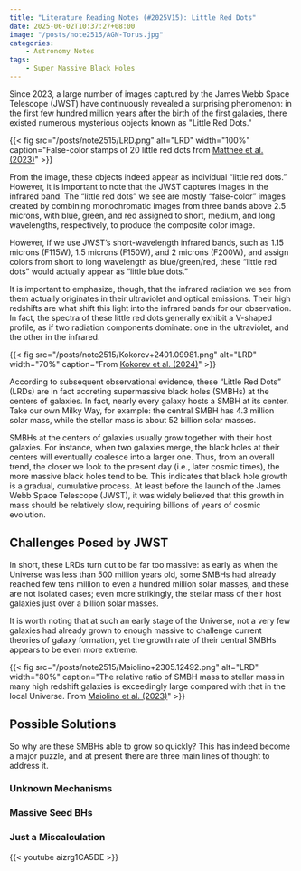 ```yaml
---
title: "Literature Reading Notes (#2025V15): Little Red Dots"
date: 2025-06-02T10:37:27+08:00
image: "/posts/note2515/AGN-Torus.jpg"
categories:
    - Astronomy Notes
tags:
    - Super Massive Black Holes
---
```


Since 2023, a large number of images captured by the James Webb Space Telescope (JWST) have continuously revealed a surprising phenomenon: in the first few hundred million years after the birth of the first galaxies, there existed numerous mysterious objects known as "Little Red Dots."

{{< fig src="/posts/note2515/LRD.png" alt="LRD" width="100%" caption="False-color stamps of 20 little red dots from <a href='https://arxiv.org/pdf/2306.05448'>Matthee et al. (2023)</a>" >}}

From the image, these objects indeed appear as individual “little red dots.” However, it is important to note that the JWST captures images in the infrared band. The “little red dots” we see are mostly “false-color” images created by combining monochromatic images from three bands above 2.5 microns, with blue, green, and red assigned to short, medium, and long wavelengths, respectively, to produce the composite color image.

However, if we use JWST’s short-wavelength infrared bands, such as 1.15 microns (F115W), 1.5 microns (F150W), and 2 microns (F200W), and assign colors from short to long wavelength as blue/green/red, these “little red dots” would actually appear as “little blue dots.” 

It is important to emphasize, though, that the infrared radiation we see from them actually originates in their ultraviolet and optical emissions. Their high redshifts are what shift this light into the infrared bands for our observation. In fact, the spectra of these little red dots generally exhibit a V-shaped profile, as if two radiation components dominate: one in the ultraviolet, and the other in the infrared.

{{< fig src="/posts/note2515/Kokorev+2401.09981.png" alt="LRD" width="70%" caption="From <a href='https://arxiv.org/pdf/2401.09981'>Kokorev et al. (2024)</a>" >}}

According to subsequent observational evidence, these “Little Red Dots” (LRDs) are in fact accreting supermassive black holes (SMBHs) at the centers of galaxies. In fact, nearly every galaxy hosts a SMBH at its center. Take our own Milky Way, for example: the central SMBH has 4.3 million solar mass, while the stellar mass is about 52 billion solar masses.

SMBHs at the centers of galaxies usually grow together with their host galaxies. For instance, when two galaxies merge, the black holes at their centers will eventually coalesce into a larger one. Thus, from an overall trend, the closer we look to the present day (i.e., later cosmic times), the more massive black holes tend to be. This indicates that black hole growth is a gradual, cumulative process. At least before the launch of the James Webb Space Telescope (JWST), it was widely believed that this growth in mass should be relatively slow, requiring billions of years of cosmic evolution.

## Challenges Posed by JWST

In short, these LRDs turn out to be far too massive: as early as when the Universe was less than 500 million years old, some SMBHs had already reached few tens million to even a hundred million solar masses, and these are not isolated cases; even more strikingly, the stellar mass of their host galaxies just over a billion solar masses.

It is worth noting that at such an early stage of the Universe, not a very few galaxies had already grown to enough massive to challenge current theories of galaxy formation, yet the growth rate of their central SMBHs appears to be even more extreme.

{{< fig src="/posts/note2515/Maiolino+2305.12492.png" alt="LRD" width="80%" caption="The relative ratio of SMBH mass to stellar mass in many high redshift galaxies is exceedingly large compared with that in the local Universe. From <a href='https://arxiv.org/pdf/2305.12492'>Maiolino et al. (2023)</a>" >}}

## Possible Solutions

So why are these SMBHs able to grow so quickly? This has indeed become a major puzzle, and at present there are three main lines of thought to address it.

### Unknown Mechanisms

### Massive Seed BHs

### Just a Miscalculation

{{< youtube aizrg1CA5DE >}}
